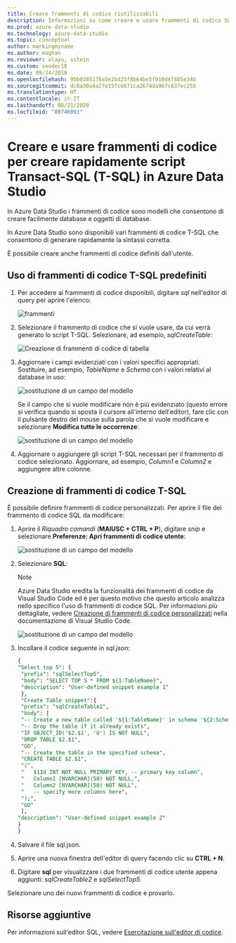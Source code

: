 ```yaml
---
title: Creare frammenti di codice riutilizzabili
description: Informazioni su come creare e usare frammenti di codice SQL di Azure Data Studio, che semplificano la creazione di database e oggetti di database.
ms.prod: azure-data-studio
ms.technology: azure-data-studio
ms.topic: conceptual
author: markingmyname
ms.author: maghan
ms.reviewer: alayu, sstein
ms.custom: seodec18
ms.date: 09/24/2018
ms.openlocfilehash: 95b0385178a5e2bd25f8b64be5f910d4f885e34b
ms.sourcegitcommit: dc8a30a4a27e15fc6671ca2674da9b7c637ec255
ms.translationtype: HT
ms.contentlocale: it-IT
ms.lasthandoff: 08/21/2020
ms.locfileid: "88746091"
---
```

# <a name="create-and-use-code-snippets-to-quickly-create-transact-sql-t-sql-scripts-in-azure-data-studio"></a>Creare e usare frammenti di codice per creare rapidamente script Transact-SQL (T-SQL) in Azure Data Studio

In Azure Data Studio i frammenti di codice sono modelli che consentono di creare facilmente database e oggetti di database. 

In Azure Data Studio sono disponibili vari frammenti di codice T-SQL che consentono di generare rapidamente la sintassi corretta. 

È possibile creare anche frammenti di codice definiti dall'utente.

## <a name="using-built-in-t-sql-code-snippets"></a>Uso di frammenti di codice T-SQL predefiniti

1. Per accedere ai frammenti di codice disponibili, digitare *sql* nell'editor di query per aprire l'elenco:

   ![frammenti](media/code-snippets/sql-snippets.png)

1. Selezionare il frammento di codice che si vuole usare, da cui verrà generato lo script T-SQL. Selezionare, ad esempio, *sqlCreateTable*:

   ![Creazione di frammenti di codice di tabella](media/code-snippets/create-table.png)

1. Aggiornare i campi evidenziati con i valori specifici appropriati. Sostituire, ad esempio, *TableName* e *Schema* con i valori relativi al database in uso:

   ![sostituzione di un campo del modello](media/code-snippets/table-from-snippet.png)

   Se il campo che si vuole modificare non è più evidenziato (questo errore si verifica quando si sposta il cursore all'interno dell'editor), fare clic con il pulsante destro del mouse sulla parola che si vuole modificare e selezionare **Modifica tutte le occorrenze**:

   ![sostituzione di un campo del modello](media/code-snippets/change-all.png)

1. Aggiornare o aggiungere gli script T-SQL necessari per il frammento di codice selezionato. Aggiornare, ad esempio, *Column1* e *Column2* e aggiungere altre colonne.


 
## <a name="creating-sql-code-snippets"></a>Creazione di frammenti di codice T-SQL 

È possibile definire frammenti di codice personalizzati. Per aprire il file del frammento di codice SQL da modificare:

1. Aprire il *Riquadro comandi* (**MAIUSC + CTRL + P**), digitare *snip* e selezionare **Preferenze: Apri frammenti di codice utente**:

   ![sostituzione di un campo del modello](media/code-snippets/user-snippets.png)

1. Selezionare **SQL**:

   > [!NOTE]
   > Azure Data Studio eredita la funzionalità dei frammenti di codice da Visual Studio Code ed è per questo motivo che questo articolo analizza nello specifico l'uso di frammenti di codice SQL. Per informazioni più dettagliate, vedere [Creazione di frammenti di codice personalizzati](https://code.visualstudio.com/docs/editor/userdefinedsnippets) nella documentazione di Visual Studio Code. 

   ![sostituzione di un campo del modello](media/code-snippets/select-sql.png)

1. Incollare il codice seguente in *sql.json*:

   ```sql
   {
   "Select top 5": {
    "prefix": "sqlSelectTop5",
    "body": "SELECT TOP 5 * FROM ${1:TableName}",
    "description": "User-defined snippet example 1"
    },
    "Create Table snippet":{
    "prefix": "sqlCreateTable2",
    "body": [
    "-- Create a new table called '${1:TableName}' in schema '${2:SchemaName}'",
    "-- Drop the table if it already exists",
    "IF OBJECT_ID('$2.$1', 'U') IS NOT NULL",
    "DROP TABLE $2.$1",
    "GO",
    "-- Create the table in the specified schema",
    "CREATE TABLE $2.$1",
    "(",
    "   $1Id INT NOT NULL PRIMARY KEY, -- primary key column",
    "   Column1 [NVARCHAR](50) NOT NULL,",
    "   Column2 [NVARCHAR](50) NOT NULL",
    "   -- specify more columns here",
    ");",
    "GO"
    ],
   "description": "User-defined snippet example 2"
   }
   }
   ```

1. Salvare il file sql.json.
1. Aprire una nuova finestra dell'editor di query facendo clic su **CTRL + N**.
2. Digitare **sql** per visualizzare i due frammenti di codice utente appena aggiunti: *sqlCreateTable2* e *sqlSelectTop5*.

Selezionare uno dei nuovi frammenti di codice e provarlo.


## <a name="additional-resources"></a>Risorse aggiuntive

Per informazioni sull'editor SQL, vedere [Esercitazione sull'editor di codice](tutorial-sql-editor.md).
